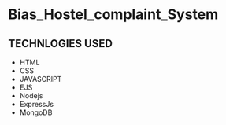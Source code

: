 # Bias_Hostel_complaint_System

## TECHNLOGIES USED
  - HTML
  - CSS
  - JAVASCRIPT
  - EJS
  - Nodejs
  - ExpressJs
  - MongoDB
    
  
